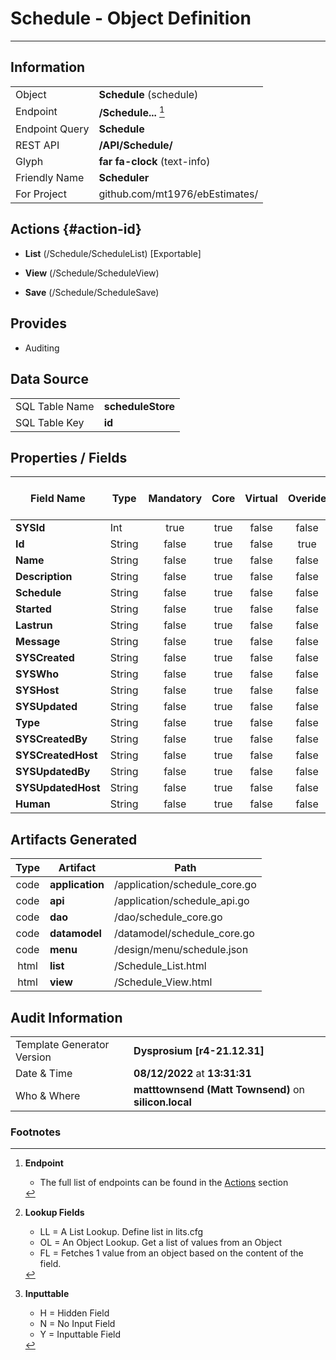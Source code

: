 # **Schedule** - Object Definition
---
##  Information
|   |   |
|---|---|
|Object         |**Schedule** (schedule) |
|Endpoint 	    |**/Schedule...** [^1]|
|Endpoint Query |**Schedule**|
|REST API|**/API/Schedule/**|
Glyph|**far fa-clock** (text-info)
Friendly Name|**Scheduler**|
|For Project    |github.com/mt1976/ebEstimates/|

##  Actions {#action-id}
* **List** (/Schedule/ScheduleList) [Exportable]
* **View** (/Schedule/ScheduleView)

* **Save** (/Schedule/ScheduleSave)









##  Provides


* Auditing 




##  Data Source 
|   |   |
|---|---|
SQL Table Name       | **scheduleStore**
SQL Table Key | **id**



##  Properties / Fields
| Field Name| Type | Mandatory | Core | Virtual | Overide | Lookup [^2]| Lookup Object      | Lookup Field Source         | Lookup Return Value                | Inputable [^3]|DB Column|Default Value| No Change | Callout | Internal | Display | Mask |
| -- | --  | :--: | :--: | :--: |:--: |:--: |:--: |-- |-- |:--: |-- | --| :--: | :--: | :--: | -- | -- |
|**SYSId**|Int|true|true|false|false|||||NH|_id|0|false|false|true|text||
|**Id**|String|false|true|false|true|||||H|id||true|false|false|text||
|**Name**|String|false|true|false|false|||||Y|name||false|false|false|text||
|**Description**|String|false|true|false|false|||||Y|description||false|false|false|text||
|**Schedule**|String|false|true|false|false|||||Y|schedule||false|false|false|text||
|**Started**|String|false|true|false|false|||||Y|started||false|false|false|text||
|**Lastrun**|String|false|true|false|false|||||Y|lastrun||false|false|false|text||
|**Message**|String|false|true|false|false|||||Y|message||false|false|false|text||
|**SYSCreated**|String|false|true|false|false|||||NH|_created||false|false|true|text||
|**SYSWho**|String|false|true|false|false|||||NH|_who||false|false|true|text||
|**SYSHost**|String|false|true|false|false|||||NH|_host||false|false|true|text||
|**SYSUpdated**|String|false|true|false|false|||||NH|_updated||false|false|true|text||
|**Type**|String|false|true|false|false|||||Y|type||false|false|false|text||
|**SYSCreatedBy**|String|false|true|false|false|||||NH|_createdBy||false|false|true|text||
|**SYSCreatedHost**|String|false|true|false|false|||||NH|_createdHost||false|false|true|text||
|**SYSUpdatedBy**|String|false|true|false|false|||||NH|_updatedBy||false|false|true|text||
|**SYSUpdatedHost**|String|false|true|false|false|||||NH|_updatedHost||false|false|true|text||
|**Human**|String|false|true|false|false|||||Y|human||false|false|false|text||


##  Artifacts Generated
| Type | Artifact | Path|
| :--: | -- | -- |
| code | **application** | /application/schedule_core.go |
| code | **api** | /application/schedule_api.go |
| code | **dao** | /dao/schedule_core.go |
| code | **datamodel** | /datamodel/schedule_core.go |
| code | **menu** | /design/menu/schedule.json |
| html | **list** | /Schedule_List.html |
| html | **view** | /Schedule_View.html |


## Audit Information
|   |   |
|---|---|
Template Generator Version   | **Dysprosium [r4-21.12.31]**
Date & Time		     | **08/12/2022** at **13:31:31**
Who & Where		     | **matttownsend (Matt Townsend)** on **silicon.local**

### Footnotes
[^1]: **Endpoint**
    * The full list of endpoints can be found in the [Actions](#action-id) section
[^2]: **Lookup Fields**
    * LL = A List Lookup. Define list in lits.cfg
    * OL = An Object Lookup. Get a list of values from an Object
    * FL = Fetches 1 value from an object based on the content of the field. 
[^3]: **Inputtable**   
    * H = Hidden Field
    * N = No Input Field
    * Y = Inputtable Field